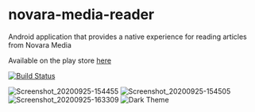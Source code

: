 # novara-media-reader
Android application that provides a native experience for reading articles from Novara Media 

Available on the play store [here](https://play.google.com/store/apps/details?id=com.aaron.novaramediareader)

[![Build Status](https://travis-ci.org/theaaron123/novara-media-reader.svg?branch=master)](https://travis-ci.org/theaaron123/novara-media-reader)


![Screenshot_20200925-154455](https://user-images.githubusercontent.com/22413964/94425287-f9ebe380-018b-11eb-8bf4-06de9bcf8624.jpg)
![Screenshot_20200925-154505](https://user-images.githubusercontent.com/22413964/94425290-fb1d1080-018b-11eb-8d6d-55e2b1281c9a.jpg)
![Screenshot_20200925-163309](https://user-images.githubusercontent.com/22413964/94425292-fb1d1080-018b-11eb-9ec0-cddb59f3e865.jpg)
![Dark Theme](https://user-images.githubusercontent.com/22413964/101009268-de210700-3559-11eb-9e39-698f04d0a9ef.png)

